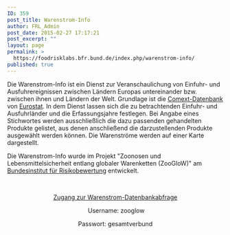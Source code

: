 ```yaml
---
ID: 359
post_title: Warenstrom-Info
author: FRL_Admin
post_date: 2015-02-27 17:17:21
post_excerpt: ""
layout: page
permalink: >
  https://foodrisklabs.bfr.bund.de/index.php/warenstrom-info/
published: true
---
```

<p style="text-align: left;">Die Warenstrom-Info ist ein Dienst zur Veranschaulichung von Einfuhr- und Ausfuhrereignissen zwischen Ländern Europas untereinander bzw. zwischen ihnen und Ländern der Welt. Grundlage ist die <a href="http://epp.eurostat.ec.europa.eu/newxtweb/mainxtnet.do" target="_blank">Comext-Datenbank</a> von <a href="http://ec.europa.eu/eurostat/web/main/home" target="_blank">Eurostat</a>. In dem Dienst lassen sich die zu betrachtenden Einfuhr- und Ausfuhrländer und die Erfassungsjahre festlegen. Bei Angabe eines Stichwortes werden ausschließlich die dazu passenden gehandelten Produkte gelistet, aus denen anschließend die darzustellenden Produkte ausgewählt werden können. Die Warenströme werden auf einer Karte dargestellt.</p>
<p style="text-align: left;">Die Warenstrom-Info wurde im Projekt "Zoonosen und Lebensmittelsicherheit entlang globaler Warenketten (ZooGloW)" am <a title="Bundesinstitut für Risikobewertung" href="http://www.bfr.bund.de/de/start.html" target="_blank">Bundesinstitut für Risikobewertung</a> entwickelt.</p>
&nbsp;
<p style="text-align: center;"><a title="Zugang zur Warenstrom-Info-Datenbank über einen Server-basierten KNIME-Workflow" href="https://knime.bfrlab.de/com.knime.enterprise.server/#/ZooGloW/Warenstrom-Info&amp;user=zooglow&amp;pw=gesamtverbund&amp;single&amp;run" target="_blank">Zugang zur Warenstrom-Datenbankabfrage</a></p>
<p style="text-align: center;"> Username: zooglow</p>
<p style="text-align: center;">Passwort: gesamtverbund</p>